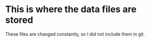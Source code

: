 # This is where the data files are stored

These files are changed constantly, so I did not include them in git.